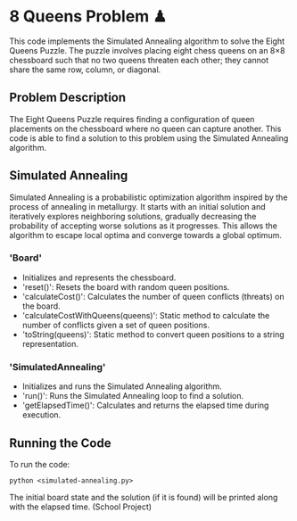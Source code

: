 # 8 Queens Problem ♟
This code implements the Simulated Annealing algorithm to solve the Eight Queens Puzzle. The puzzle involves placing eight chess queens on an 8×8 chessboard such that no two queens threaten each other; they cannot share the same row, column, or diagonal.

## Problem Description 
The Eight Queens Puzzle requires finding a configuration of queen placements on the chessboard where no queen can capture another. This code is able to find a solution to this problem using the Simulated Annealing algorithm.

## Simulated Annealing
Simulated Annealing is a probabilistic optimization algorithm inspired by the process of annealing in metallurgy. It starts with an initial solution and iteratively explores neighboring solutions, gradually decreasing the probability of accepting worse solutions as it progresses. This allows the algorithm to escape local optima and converge towards a global optimum.

### 'Board'
* Initializes and represents the chessboard.
* 'reset()': Resets the board with random queen positions.
* 'calculateCost()': Calculates the number of queen conflicts (threats) on the board.
* 'calculateCostWithQueens(queens)': Static method to calculate the number of conflicts given a set of queen positions.
* 'toString(queens)': Static method to convert queen positions to a string representation.
  
### 'SimulatedAnnealing'
* Initializes and runs the Simulated Annealing algorithm.
* 'run()': Runs the Simulated Annealing loop to find a solution.
* 'getElapsedTime()': Calculates and returns the elapsed time during execution.

## Running the Code
To run the code:
```
python <simulated-annealing.py>
```
The initial board state and the solution (if it is found) will be printed along with the elapsed time.
(School Project)

